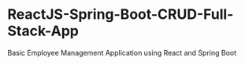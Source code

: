 # ReactJS-Spring-Boot-CRUD-Full-Stack-App
Basic Employee Management Application using React and Spring Boot
